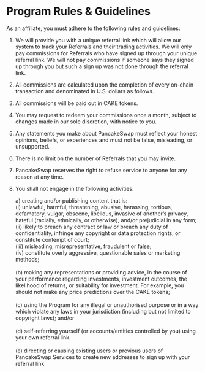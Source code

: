 # Program Rules & Guidelines

As an affiliate, you must adhere to the following rules and guidelines:

1. We will provide you with a unique referral link which will allow our system to track your Referrals and their trading activities. We will only pay commissions for Referrals who have signed up through your unique referral link. We will not pay commissions if someone says they signed up through you but such a sign up was not done through the referral link.
2. All commissions are calculated upon the completion of every on-chain transaction and denominated in U.S. dollars as follows.
3. All commissions will be paid out in CAKE tokens.
4. You may request to redeem your commissions once a month, subject to changes made in our sole discretion, with notice to you.
5. Any statements you make about PancakeSwap must reflect your honest opinions, beliefs, or experiences and must not be false, misleading, or unsupported.
6. There is no limit on the number of Referrals that you may invite.
7. PancakeSwap reserves the right to refuse service to anyone for any reason at any time.
8.  You shall not engage in the following activities:

    a) creating and/or publishing content that is:\
    (i) unlawful, harmful, threatening, abusive, harassing, tortious, defamatory, vulgar, obscene, libellous, invasive of another’s privacy, hateful (racially, ethnically, or otherwise), and/or prejudicial in any form;\
    (ii) likely to breach any contract or law or breach any duty of confidentiality, infringe any copyright or data protection rights, or constitute contempt of court;\
    (iii) misleading, misrepresentative, fraudulent or false;\
    (iv) constitute overly aggressive, questionable sales or marketing methods;\
    \
    (b) making any representations or providing advice, in the course of your performance regarding investments, investment outcomes, the likelihood of returns, or suitability for investment. For example, you should not make any price predictions over the CAKE tokens;\
    \
    (c) using the Program for any illegal or unauthorised purpose or in a way which violate any laws in your jurisdiction (including but not limited to copyright laws); and/or\
    \
    (d) self-referring yourself (or accounts/entities controlled by you) using your own referral link.\
    \
    (e) directing or causing existing users or previous users of PancakeSwap Services to create new addresses to sign up with your referral link

